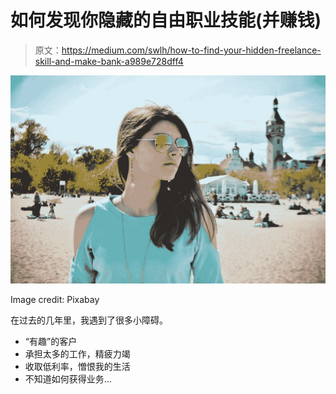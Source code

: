 # 如何发现你隐藏的自由职业技能(并赚钱)

> 原文：<https://medium.com/swlh/how-to-find-your-hidden-freelance-skill-and-make-bank-a989e728dff4>

![](img/489e90cf550b40361471b79a70ba1c04.png)

Image credit: Pixabay

在过去的几年里，我遇到了很多小障碍。

*   “有趣”的客户
*   承担太多的工作，精疲力竭
*   收取低利率，憎恨我的生活
*   不知道如何获得业务…
